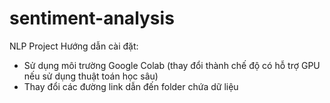 # sentiment-analysis
NLP Project
Hướng dẫn cài đặt: 
- Sử dụng môi trường Google Colab (thay đổi thành chế độ có hỗ trợ GPU nếu sử dụng thuật toán học sâu)
- Thay đổi các đường link dẫn đến folder chứa dữ liệu
